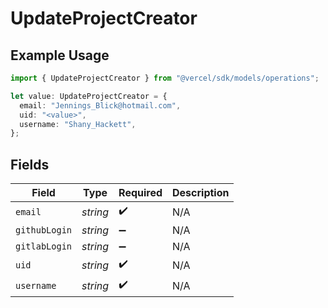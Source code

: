 # UpdateProjectCreator

## Example Usage

```typescript
import { UpdateProjectCreator } from "@vercel/sdk/models/operations";

let value: UpdateProjectCreator = {
  email: "Jennings_Blick@hotmail.com",
  uid: "<value>",
  username: "Shany_Hackett",
};
```

## Fields

| Field              | Type               | Required           | Description        |
| ------------------ | ------------------ | ------------------ | ------------------ |
| `email`            | *string*           | :heavy_check_mark: | N/A                |
| `githubLogin`      | *string*           | :heavy_minus_sign: | N/A                |
| `gitlabLogin`      | *string*           | :heavy_minus_sign: | N/A                |
| `uid`              | *string*           | :heavy_check_mark: | N/A                |
| `username`         | *string*           | :heavy_check_mark: | N/A                |